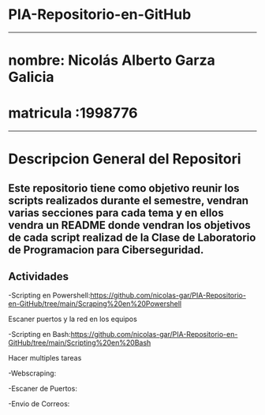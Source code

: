 
# PIA-Repositorio-en-GitHub

---

# nombre: Nicolás Alberto Garza Galicia

# matricula :1998776
---
# Descripcion General del Repositori
Este repositorio tiene como objetivo reunir los scripts realizados durante el semestre, vendran varias secciones  para cada  tema y en ellos vendra un README donde vendran los objetivos de cada script realizad de la Clase  de Laboratorio de Programacion para Ciberseguridad.
---
## Actividades
-Scripting en Powershell:https://github.com/nicolas-gar/PIA-Repositorio-en-GitHub/tree/main/Scraping%20en%20Powershell

Escaner puertos y la red en los equipos

-Scripting en Bash:https://github.com/nicolas-gar/PIA-Repositorio-en-GitHub/tree/main/Scripting%20en%20Bash

Hacer multiples tareas

-Webscraping:

-Escaner de Puertos:

-Envio de Correos:

